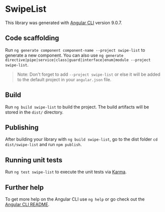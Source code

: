 # SwipeList

This library was generated with [Angular CLI](https://github.com/angular/angular-cli) version 9.0.7.

## Code scaffolding

Run `ng generate component component-name --project swipe-list` to generate a new component. You can also use `ng generate directive|pipe|service|class|guard|interface|enum|module --project swipe-list`.
> Note: Don't forget to add `--project swipe-list` or else it will be added to the default project in your `angular.json` file. 

## Build

Run `ng build swipe-list` to build the project. The build artifacts will be stored in the `dist/` directory.

## Publishing

After building your library with `ng build swipe-list`, go to the dist folder `cd dist/swipe-list` and run `npm publish`.

## Running unit tests

Run `ng test swipe-list` to execute the unit tests via [Karma](https://karma-runner.github.io).

## Further help

To get more help on the Angular CLI use `ng help` or go check out the [Angular CLI README](https://github.com/angular/angular-cli/blob/master/README.md).
